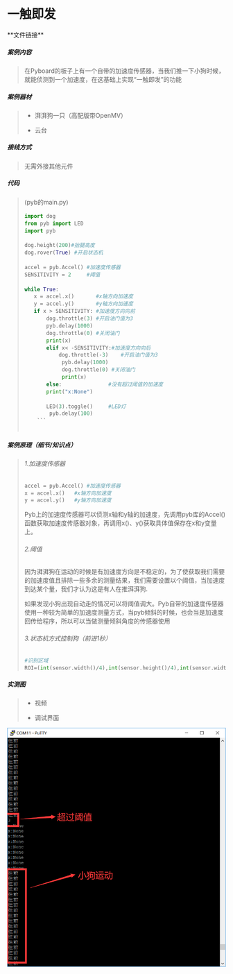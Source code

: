 

# 一触即发

\*\*文件链接**

##### 案例内容

>​	在Pyboard的板子上有一个自带的加速度传感器，当我们推一下小狗时候，就能侦测到一个加速度，在这基础上实现“一触即发”的功能

##### 案例器材

>* 湃湃狗一只（高配版带OpenMV）
>
>* 云台
>

##### 接线方式

>无需外接其他元件

##### 代码

>(pyb的main.py)
>
>```python
>import dog
>from pyb import LED
>import pyb
>
>dog.height(200)#抬腿高度
>dog.rover(True) #开启状态机
>
>accel = pyb.Accel() #加速度传感器
>SENSITIVITY = 2     #阈值
>
>while True:
>    x = accel.x()       #x轴方向加速度
>    y = accel.y()       #y轴方向加速度
>    if x > SENSITIVITY: #加速度方向向前
>        dog.throttle(3) #开启油门值为3
>        pyb.delay(1000)
>        dog.throttle(0) #关闭油门
>        print(x)
>        elif x< -SENSITIVITY:#加速度方向向后
>            dog.throttle(-3)    #开启油门值为3
>             pyb.delay(1000)
>             dog.throttle(0) #关闭油门
>             print(x)
>        else:               #没有超过阈值的加速度
>        print("x:None")
>
>        LED(3).toggle()     #LED灯
>         pyb.delay(100)
>     ```
>     

##### 案例原理（细节/知识点）

>###### 1.加速度传感器
>
>  ```python
>accel = pyb.Accel() #加速度传感器
>x = accel.x()   #x轴方向加速度
>y = accel.y()   #y轴方向加速度
>  ```
>
>​	Pyb上的加速度传感器可以侦测x轴和y轴的加速度，先调用pyb库的Accel()函数获取加速度传感器对象，再调用x()、y()获取具体值保存在x和y变量上。
>
>###### 2.阈值
>
>   ​	因为湃湃狗在运动的时候是有加速度方向是不稳定的，为了使获取我们需要的加速度值且排除一些多余的测量结果，我们需要设置以个阈值，当加速度到达某个量，我们才认为这是有人在推湃湃狗.
>
>   ​	如果发现小狗出现自动走的情况可以将阈值调大。Pyb自带的加速度传感器使用一种较为简单的加速度测量方式，当pyb倾斜的时候，也会当是加速度回传给程序，所以可以当做测量倾斜角度的传感器使用
>
>###### 3.状态机方式控制狗（前进1秒）
>
> ```python
>#识别区域
>ROI=(int(sensor.width()/4),int(sensor.height()/4),int(sensor.width()/2),int(sensor.height()/2))
> ```
>

##### 实测图

>- 视频
>
>- 调试界面
>

![](/pic/ch5/5.1.3/1.png)   